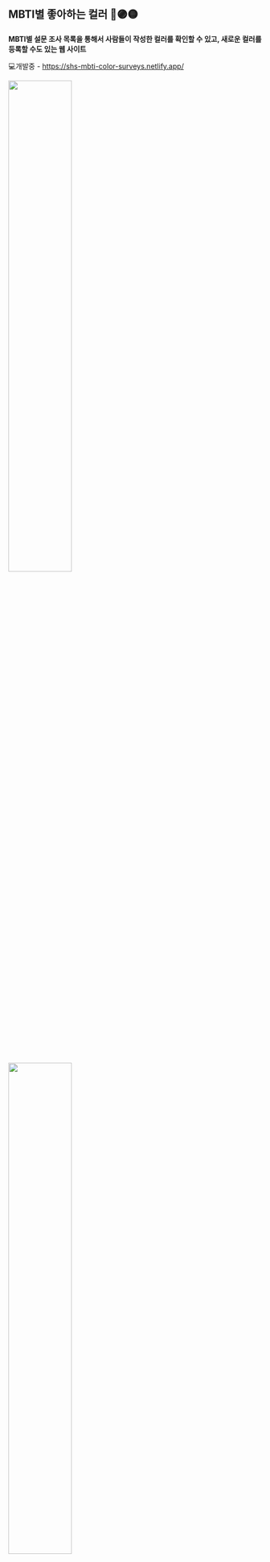 ## MBTI별 좋아하는 컬러 🔴🟣🟡

**MBTI별 설문 조사 목록을 통해서 사람들이 작성한 컬러를 확인할 수 있고, 새로운 컬러를 등록할 수도 있는 웹 사이트**

💻개발중 - https://shs-mbti-color-surveys.netlify.app/

<img style = "width: 50%" src = "https://bakey-api.codeit.kr/api/files/resource?root=static&seqId=5919&directory=mbti-002(border).png">
<img style = "width: 50%" src = "https://bakey-api.codeit.kr/api/files/resource?root=static&seqId=5919&directory=mbti-003(border).png">
